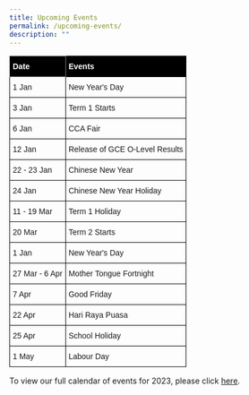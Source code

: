 ```yaml
---
title: Upcoming Events
permalink: /upcoming-events/
description: ""
---
```

<style type="text/css">
.tg  {border-collapse:collapse;border-spacing:0;}
.tg td{border-color:black;border-style:solid;border-width:1px;font-family:Arial, sans-serif;font-size:14px;
  overflow:hidden;padding:10px 5px;word-break:normal;}
.tg th{border-color:black;border-style:solid;border-width:1px;font-family:Arial, sans-serif;font-size:14px;
  font-weight:normal;overflow:hidden;padding:10px 5px;word-break:normal;}
.tg .tg-0hty{background-color:#000000;border-color:inherit;color:#ffffff;font-weight:bold;text-align:left;vertical-align:top}
.tg .tg-6y75{background-color:#000000;color:#ffffff;font-weight:bold;text-align:left;vertical-align:top}
.tg .tg-0lax{text-align:left;vertical-align:top}
</style>
<table class="tg">
<thead>
  <tr>
    <th class="tg-0hty">Date</th>
    <th class="tg-6y75">Events</th>
  </tr>
</thead>
<tbody>
  
  <tr>
	    <td class="tg-0lax">1 Jan</td>
    <td class="tg-0lax">New Year's Day</td>
		</tr>
	 </tr>
	    <td class="tg-0lax">3 Jan</td>
    <td class="tg-0lax">Term 1 Starts</td></tr>
	 </tr>
	    <td class="tg-0lax">6 Jan</td>
    <td class="tg-0lax">CCA Fair</td></tr>
	 </tr>
	    <td class="tg-0lax">12 Jan</td>
    <td class="tg-0lax">Release of GCE O-Level Results</td></tr>
	 </tr>
	    <td class="tg-0lax">22 - 23 Jan</td>
    <td class="tg-0lax">Chinese New Year</td></tr>
	 </tr>
	    <td class="tg-0lax">24 Jan</td>
    <td class="tg-0lax">Chinese New Year Holiday</td></tr>
	 </tr>
	    <td class="tg-0lax">11 - 19 Mar</td>
    <td class="tg-0lax">Term 1 Holiday</td></tr>
	 </tr>
	    <td class="tg-0lax">20 Mar</td>
    <td class="tg-0lax">Term 2 Starts</td></tr>
	 </tr>
	    <td class="tg-0lax">1 Jan</td>
    <td class="tg-0lax">New Year's Day</td></tr>
	 </tr>
	    <td class="tg-0lax">27 Mar - 6 Apr</td>
    <td class="tg-0lax">Mother Tongue Fortnight</td></tr>
	 </tr>
	    <td class="tg-0lax">7 Apr</td>
    <td class="tg-0lax">Good Friday</td></tr>
	 </tr>
	    <td class="tg-0lax">22 Apr</td>
    <td class="tg-0lax">Hari Raya Puasa</td></tr>
	 </tr>
	    <td class="tg-0lax">25 Apr</td>
    <td class="tg-0lax">School Holiday</td></tr>
	 </tr>
	    <td class="tg-0lax">1 May</td>
    <td class="tg-0lax">Labour Day</td></tr>
	 </tr>
	    </td>
</tbody>
</table>

To view our full calendar of events for 2023, please click [here](/about-us/our-calendar-of-events).